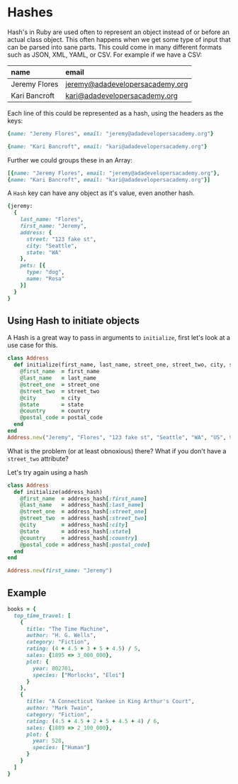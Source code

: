 # Hashes

Hash's in Ruby are used often to represent an object instead of or before an actual class object.
This often happens when we get some type of input that can be parsed into sane parts. This could come in many different formats such as JSON, XML, YAML, or CSV.
For example if we have a CSV:

| name              | email                                   |
|:------------------ |:----------------------------------------|
| Jeremy Flores   | jeremy@adadevelopersacademy.org |
| Kari Bancroft    | kari@adadevelopersacademy.org |

Each line of this could be represented as a hash, using the headers as the keys:

```ruby
{name: "Jeremy Flores", email: "jeremy@adadevelopersacademy.org"}
```
```ruby
{name: "Kari Bancroft", email: "kari@adadevelopersacademy.org"}
```

Further we could groups these in an Array:
```ruby
[{name: "Jeremy Flores", email: "jeremy@adadevelopersacademy.org"},
{name: "Kari Bancroft", email: "kari@adadevelopersacademy.org"}]
```

A `Hash` key can have any object as it's value, even another hash.

```ruby
{jeremy:
  {
    last_name: "Flores",
    first_name: "Jeremy",
    address: {
      street: "123 fake st",
      city: "Seattle",
      state: "WA"
    },
    pets: [{
      type: "dog",
      name: "Rosa"
    }]
  }
}
```
Using Hash to initiate objects
---------
A Hash is a great way to pass in arguments to `initialize`, first let's look at a use case for this.
```ruby
class Address
  def initialize(first_name, last_name, street_one, street_two, city, state, country, postal_code)
    @first_name  = first_name
    @last_name   = last_name
    @street_one  = street_one
    @street_two  = street_two
    @city        = city
    @state       = state
    @country     = country
    @postal_code = postal_code
  end
end
Address.new("Jeremy", "Flores", "123 fake st", "Seattle", "WA", "US", 98102)
```

What is the problem (or at least obnoxious) there? What if you don't have a `street_two` attribute?

Let's try again using a hash
```ruby
class Address
  def initialize(address_hash)
    @first_name  = address_hash[:first_name]
    @last_name   = address_hash[:last_name]
    @street_one  = address_hash[:street_one]
    @street_two  = address_hash[:street_two]
    @city        = address_hash[:city]
    @state       = address_hash[:state]
    @country     = address_hash[:country]
    @postal_code = address_hash[:postal_code]
  end
end

Address.new(first_name: "Jeremy")

```
Example
--------
```ruby
books = {
  top_time_travel: [
    {
      title: "The Time Machine",
      author: "H. G. Wells",
      category: "Fiction",
      rating: (4 + 4.5 + 3 + 5 + 4.5) / 5,
      sales: {1895 => 3_000_000},
      plot: {
        year: 802701,
        species: ["Morlocks", "Eloi"]
      }
    },
    {
      title: "A Connecticut Yankee in King Arthur's Court",
      author: "Mark Twain",
      category: "Fiction",
      rating: (4.5 + 4.5 + 2 + 5 + 4.5 + 4) / 6,
      sales: {1889 => 2_100_000},
      plot: {
        year: 528,
        species: ["Human"]
      }
    }
  ]
}
```
